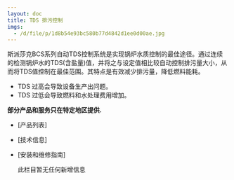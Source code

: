```yaml
---
layout: doc
title: TDS 排污控制
imgs:
  - /d/file/p/1d8b54e93bc580b77d4842d1ee0d00ae.jpg
---
```


斯派莎克BCS系列自动TDS控制系统是实现锅炉水质控制的最佳途径。通过连续的检测锅炉水的TDS(含盐量)值，并将之与设定值相比较自动控制排污量大小，从而将TDS值控制在最佳范围。其特点是有效减少排污量，降低燃料能耗。

- TDS 过高会导致设备生产出问题。
- TDS 过低会导致燃料和水处理费用增加。

**部分产品和服务只在特定地区提供.**

- [产品列表]
- [技术信息]
- [安装和维修指南]

  此栏目暂无任何新增信息
